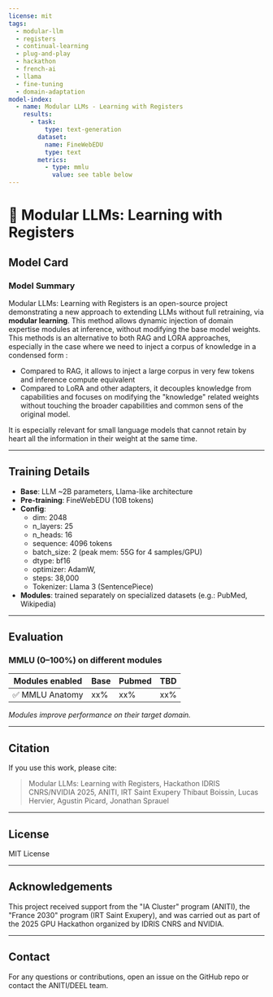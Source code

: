 ```yaml
---
license: mit
tags:
  - modular-llm
  - registers
  - continual-learning
  - plug-and-play
  - hackathon
  - french-ai
  - llama
  - fine-tuning
  - domain-adaptation
model-index:
  - name: Modular LLMs - Learning with Registers
    results:
      - task:
          type: text-generation
        dataset:
          name: FineWebEDU
          type: text
        metrics:
          - type: mmlu
            value: see table below
---
```


# 🧠 Modular LLMs: Learning with Registers

## Model Card

### Model Summary

Modular LLMs: Learning with Registers is an open-source project demonstrating a new approach to extending LLMs without full retraining, via **modular learning**. This method allows dynamic injection of domain expertise modules at inference, without modifying the base model weights. 
This methods is an alternative to both RAG and LORA approaches, especially in the case where we need to inject a corpus of knowledge in a condensed form :
- Compared to RAG, it allows to inject a large corpus in very few tokens and inference compute equivalent
- Compared to LoRA and other adapters, it decouples knowledge from capabilities and focuses on modifying the "knowledge" related weights without touching the broader capabilities and common sens of the original model.

It is especially relevant for small language models that cannot retain by heart all the information in their weight at the same time.

---

## Training Details

- **Base**: LLM ~2B parameters, Llama-like architecture
- **Pre-training**: FineWebEDU (10B tokens)
- **Config**:
    - dim: 2048
    - n_layers: 25
    - n_heads: 16
    - sequence: 4096 tokens
    - batch_size: 2 (peak mem: 55G for 4 samples/GPU)
    - dtype: bf16
    - optimizer: AdamW, 
    - steps: 38,000
    - Tokenizer: Llama 3 (SentencePiece)
- **Modules**: trained separately on specialized datasets (e.g.: PubMed, Wikipedia)

---

## Evaluation

### MMLU (0–100%) on different modules

| Modules enabled | Base | Pubmed | TBD |
| --------------- | ----- | ------- | ---------- |
| ✅ MMLU Anatomy        | xx%   | xx%     | xx%        |

*Modules improve performance on their target domain.*

---

## Citation

If you use this work, please cite:

> Modular LLMs: Learning with Registers, Hackathon IDRIS CNRS/NVIDIA 2025, ANITI, IRT Saint Exupery
Thibaut Boissin, Lucas Hervier, Agustin Picard, Jonathan Sprauel

---

## License

MIT License

---

## Acknowledgements

This project received support from the "IA Cluster" program (ANITI), the "France 2030" program (IRT Saint Exupery), and was carried out as part of the 2025 GPU Hackathon organized by IDRIS CNRS and NVIDIA.

---

## Contact

For any questions or contributions, open an issue on the GitHub repo or contact the ANITI/DEEL team.
